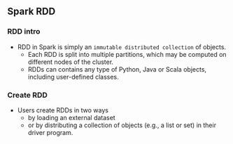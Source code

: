 ## Spark RDD

### RDD intro
- RDD in Spark is simply an `immutable distributed collection` of objects. 
  - Each RDD is split into multiple partitions, which may be computed on different nodes of the cluster.
  - RDDs can contains any type of Python, Java or Scala objects, including user-defined classes.

### Create RDD
- Users create RDDs in two ways
  - by loading an external dataset
  - or by distributing a collection of objects (e.g., a list or set) in their driver program.
  
